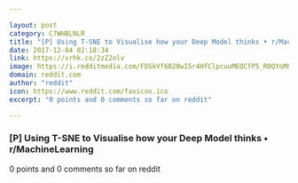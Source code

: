 ```yaml
---

layout: post
category: C7WHBLNLR
title: "[P] Using T-SNE to Visualise how your Deep Model thinks • r/MachineLearning"
date: 2017-12-04 02:18:34
link: https://vrhk.co/2zZ2olv
image: https://i.redditmedia.com/FDSkVf6028wI5r4HfClpcuuMEQCfP5_ROQYoM8KNaMY.jpg?w=320&s=9f199658304b4e215d0a7736d083eccb
domain: reddit.com
author: "reddit"
icon: https://www.reddit.com/favicon.ico
excerpt: "0 points and 0 comments so far on reddit"

---
```


### [P] Using T-SNE to Visualise how your Deep Model thinks • r/MachineLearning

0 points and 0 comments so far on reddit